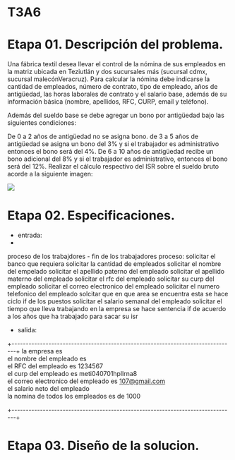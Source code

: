 # T3A6

# Etapa 01. Descripción del problema.

Una fábrica textil desea llevar el control de la nómina de sus empleados en la matriz ubicada en Teziutlán y dos sucursales más (sucursal cdmx, sucursal malecónVeracruz). Para calcular la nómina debe indicarse la cantidad de empleados, número de contrato, tipo de empleado, años de antigüedad, las horas laborales de contrato y el salario base, además de su información básica (nombre, apellidos, RFC, CURP, email y teléfono).

Además del sueldo base se debe agregar un bono por antigüedad bajo las siguientes condiciones:

De 0 a 2 años de antigüedad no se asigna bono. de 3 a 5 años de antigüedad se asigna un bono del 3% y si el trabajador es administrativo entonces el bono será del 4%. De 6 a 10 años de antigüedad recibe un bono adicional del 8% y si el trabajador es administrativo, entonces el bono será del 12%. Realizar el cálculo respectivo del ISR sobre el sueldo bruto acorde a la siguiente imagen:

![](https://www.nominapro.mx/wp-content/uploads/2020/02/Ejemplo-de-Como-Calcular-el-ISR.png)

# Etapa 02. Especificaciones. 

- entrada:
-  
proceso de los trabajdores - fin de los trabajadores proceso: solicitar el banco que requiera solicitar la cantidad de empleados solicitar el nombre del empelado solicitar el apellido paterno del empleado solicitar el apellido materno del empleado solicitar el rfc del empleado solicitar su curp del empleado solicitar el correo electronico del empleado solicitar el numero telefonico del empleado solcitar que en que area se encuentra esta se hace ciclo if de los puestos solicitar el salario semanal del empleado solicitar el tiempo que lleva trabajando en la empresa se hace sentencia if de acuerdo a los años que ha trabajado para sacar su isr 

- salida:

+-------------------------------------------------------------------------------+
la empresa es                                                             
el nombre del empleado es                             
el RFC del empleado es 1234567                                                
el curp del empleado es meti040701hpllrna8                                     
el correo electronico del empleado es 107@gmail.com                     
el salario neto del empleado              
la nomina de todos los empleados es de 1000                                    
                                                                               
                                                                             
+-------------------------------------------------------------------------------+
# Etapa 03. Diseño de la solucion.





